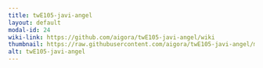 ```yaml
---
title: twE105-javi-angel
layout: default
modal-id: 24
wiki-link: https://github.com/aigora/twE105-javi-angel/wiki
thumbnail: https://raw.githubusercontent.com/aigora/twE105-javi-angel/master/logo.png
alt: twE105-javi-angel
---
```

